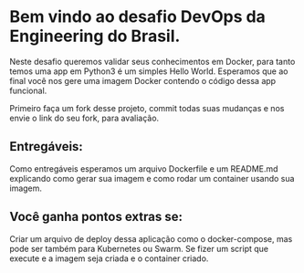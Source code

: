 # Bem vindo ao desafio DevOps da Engineering do Brasil.

Neste desafio queremos validar seus conhecimentos em Docker, para tanto temos uma app em Python3 é um simples Hello World. Esperamos que ao final você nos gere uma imagem Docker contendo o código dessa app funcional.

Primeiro faça um fork desse projeto, commit todas suas mudanças e nos envie o link do seu fork, para avaliação.

## Entregáveis:
Como entregáveis esperamos um arquivo Dockerfile e um README.md explicando como gerar sua imagem e como rodar um container usando sua imagem.

## Você ganha pontos extras se:
Criar um arquivo de deploy dessa aplicação como o docker-compose, mas pode ser também para Kubernetes ou Swarm. Se fizer um script que execute e a imagem seja criada e o container criado.
